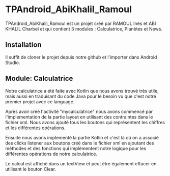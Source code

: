 # TPAndroid_AbiKhalil_Ramoul

TPAndroid_AbiKhalil_Ramoul est un projet créé par RAMOUL Inès et ABI KHALIL Charbel et qui contient 3 modules : Calculatrice, Planètes et News.

## Installation

Il suffit de cloner le projet depuis notre github et l'importer dans Android Studio.

## Module: Calculatrice

Notre calculatrice a été faite avec Kotlin que nous avons trouvé très utile, mais aussi en traduisant du code Java pour le besoin vu que c'est notre premier projet avec ce language.

Après avoir créé l'activité "mycalculatrice" nous avons commencé par l'implementation de la partie layout en utilisant des contraintes dans le fichier xml. Nous avons ajouté tous les boutons qui représentent les chiffres et les différentes opérations.

Ensuite nous avons implementé la partie Kotlin et c'est là oû on a associé des clicks listener aux boutons créé dans le fichier xml en ajoutant des méthodes et des fonctions qui implèmentent notre logique pour les différentes opérations de notre calculatrice.

Le calcul est affiché dans un textView et peut être également effacer en utilisant le bouton Clear.

